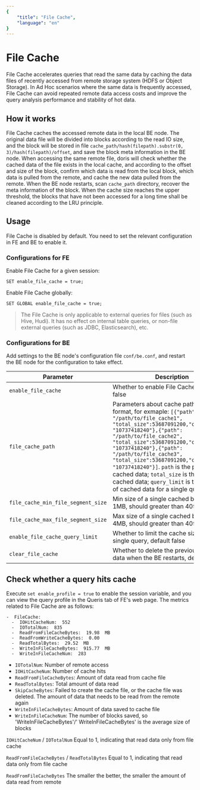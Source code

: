 ```yaml
---
{
    "title": "File Cache",
    "language": "en"
}
---
```


<!-- 
Licensed to the Apache Software Foundation (ASF) under one
or more contributor license agreements.  See the NOTICE file
distributed with this work for additional information
regarding copyright ownership.  The ASF licenses this file
to you under the Apache License, Version 2.0 (the
"License"); you may not use this file except in compliance
with the License.  You may obtain a copy of the License at

  http://www.apache.org/licenses/LICENSE-2.0

Unless required by applicable law or agreed to in writing,
software distributed under the License is distributed on an
"AS IS" BASIS, WITHOUT WARRANTIES OR CONDITIONS OF ANY
KIND, either express or implied.  See the License for the
specific language governing permissions and limitations
under the License.
-->

# File Cache

File Cache accelerates queries that read the same data by caching the data files of recently accessed from remote storage system (HDFS or Object Storage). In Ad Hoc scenarios where the same data is frequently accessed, File Cache can avoid repeated remote data access costs and improve the query analysis performance and stability of hot data.

## How it works

File Cache caches the accessed remote data in the local BE node. The original data file will be divided into blocks according to the read IO size, and the block will be stored in file `cache_path/hash(filepath).substr(0, 3)/hash(filepath)/offset`, and save the block meta information in the BE node. When accessing the same remote file, doris will check whether the cached data of the file exists in the local cache, and according to the offset and size of the block, confirm which data is read from the local block, which data is pulled from the remote, and cache the new data pulled from the remote. When the BE node restarts, scan `cache_path` directory, recover the meta information of the block. When the cache size reaches the upper threshold, the blocks that have not been accessed for a long time shall be cleaned according to the LRU principle.

## Usage

File Cache is disabled by default. You need to set the relevant configuration in FE and BE to enable it.

### Configurations for FE

Enable File Cache for a given session:

```
SET enable_file_cache = true;
```

Enable File Cache globally:

```
SET GLOBAL enable_file_cache = true;
```

> The File Cache is only applicable to external queries for files (such as Hive, Hudi). It has no effect on internal table queries, or non-file external queries (such as JDBC, Elasticsearch), etc.

### Configurations for BE
Add settings to the BE node's configuration file `conf/be.conf`, and restart the BE node for the configuration to take effect.

|  Parameter   | Description  |
|  ---  | ---  |
| `enable_file_cache`  | Whether to enable File Cache, default false |
| `file_cache_path` | Parameters about cache path, json format, for exmaple: `[{"path": "/path/to/file_cache1", "total_size":53687091200,"query_limit": "10737418240"},{"path": "/path/to/file_cache2", "total_size":53687091200,"query_limit": "10737418240"},{"path": "/path/to/file_cache3", "total_size":53687091200,"query_limit": "10737418240"}]`. `path` is the path to save cached data; `total_size` is the max size of cached data; `query_limit` is the max size of cached data for a single query. |
| `file_cache_min_file_segment_size` | Min size of a single cached block, default 1MB, should greater than 4096 |
| `file_cache_max_file_segment_size` | Max size of a single cached block, default 4MB, should greater than 4096 |
| `enable_file_cache_query_limit` | Whether to limit the cache size used by a single query, default false |
| `clear_file_cache` | Whether to delete the previous cache data when the BE restarts, default false |

## Check whether a query hits cache

Execute `set enable_profile = true` to enable the session variable, and you can view the query profile in the Queris tab of FE's web page. The metrics related to File Cache are as follows:

```
-  FileCache:
  -  IOHitCacheNum:  552
  -  IOTotalNum:  835
  -  ReadFromFileCacheBytes:  19.98  MB
  -  ReadFromWriteCacheBytes:  0.00  
  -  ReadTotalBytes:  29.52  MB
  -  WriteInFileCacheBytes:  915.77  MB
  -  WriteInFileCacheNum:  283 
```

- `IOTotalNum`:  Number of remote access
- `IOHitCacheNum`: Number of cache hits
- `ReadFromFileCacheBytes`: Amount of data read from cache file
- `ReadTotalBytes`: Total amount of data read
- `SkipCacheBytes`: Failed to create the cache file, or the cache file was deleted. The amount of data that needs to be read from the remote again
- `WriteInFileCacheBytes`: Amount of data saved to cache file
- `WriteInFileCacheNum`: The number of blocks saved, so 'WriteInFileCacheBytes'/' WriteInFileCacheBytes' is the average size of blocks

`IOHitCacheNum` / `IOTotalNum` Equal to 1, indicating that read data only from file cache

`ReadFromFileCacheBytes` / `ReadTotalBytes` Equal to 1, indicating that read data only from file cache

`ReadFromFileCacheBytes` The smaller the better, the smaller the amount of data read from remote
